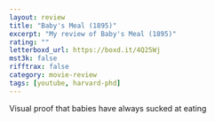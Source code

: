 ```yaml
---
layout: review
title: "Baby's Meal (1895)"
excerpt: "My review of Baby's Meal (1895)"
rating: ""
letterboxd_url: https://boxd.it/4Q25Wj
mst3k: false
rifftrax: false
category: movie-review
tags: [youtube, harvard-phd]
---
```


Visual proof that babies have always sucked at eating
